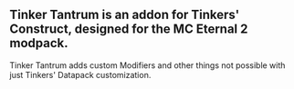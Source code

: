 ## Tinker Tantrum is an addon for Tinkers' Construct, designed for the MC Eternal 2 modpack.
Tinker Tantrum adds custom Modifiers and other things not possible with just Tinkers' Datapack customization.